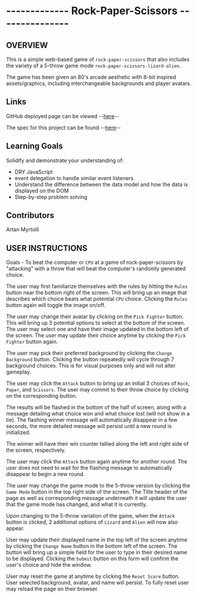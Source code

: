 # ------------- Rock-Paper-Scissors ---------------

## OVERVIEW

This is a simple web-based game of `rock-paper-scissors` that also includes the variety of a 5-throw game mode `rock-paper-scissors-lizard-alien`.

The game has been given an 80's arcade aesthetic with 8-bit inspired assets/graphics, including interchangeable backgrounds and player avatars.

## Links

GitHub deployed page can be viewed --[here](https://artanmyrtolli.github.io/rock-paper-scissors/)--

The spec for this project can be found --[here](https://frontend.turing.edu/projects/module-1/rock-paper-scissors-solo.html)--

## Learning Goals

Solidify and demonstrate your understanding of:
  - DRY JavaScript
  - event delegation to handle similar event listeners
  - Understand the difference between the data model and how the data is displayed on the DOM
  - Step-by-step problem solving

## Contributors

Artan Myrtolli

## USER INSTRUCTIONS

Goals - To beat the computer or `CPU` at a game of rock-paper-scissors by "attacking" with a throw that will beat the computer's randomly generated choice.

The user may first familiarize themselves with the rules by hitting the `Rules` button near the bottom right of the screen. This will bring up an image that describes which choice beats what potential `CPU` choice. Clicking the `Rules` button again will toggle the image on/off.

The user may change their avatar by clicking on the `Pick Fighter` button. This will bring up 3 potential options to select at the bottom of the screen. The user may select one and have their image updated in the bottom left of the screen. The user may update their choice anytime by clicking the `Pick Fighter` button again.

The user may pick their preferred background by clicking the `Change Background` button. Clicking the button repeatedly will cycle through 7 background choices. This is for visual purposes only and will not alter gameplay.

The user may click the `Attack` button to bring up an initial 3 choices of `Rock`, `Paper`, and `Scissors`. The user may commit to their throw choice by clicking on the corresponding button.

The results will be flashed in the bottom of the half of screen, along with a message detailing what choice won and what choice lost (will not show in a tie). The flashing winner message will automatically disappear in a few seconds, the more detailed message will persist until a new round is initialized.

The winner will have their win counter tallied along the left and right side of the screen, respectively.

The user may click the `Attack` button again anytime for another round. The user does not need to wait for the flashing message to automatically disappear to begin a new round.

The user may change the game mode to the 5-throw version by clicking the `Game Mode` button in the top right side of the screen. The Title header of the page as well as corresponding message underneath it will update the user that the game mode has changed, and what it is currently.

Upon changing to the 5-throw variation of the game, when the `Attack` button is clicked, 2 additional options of `Lizard` and `Alien` will now also appear.

User may update their displayed name in the top left of the screen anytime by clicking the `Change Name` button in the bottom left of the screen. The button will bring up a simple field for the user to type in their desired name to be displayed. Clicking the `Submit` button on this form will confirm the user's choice and hide the window.

User may reset the game at anytime by clicking the `Reset Score` button. User selected background, avatar, and name will persist. To fully reset user may reload the page on their browser. 

